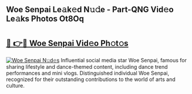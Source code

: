 ## Woe Senpai Le𝚊k𝚎d N𝚞𝚍e - Part-QNG Vid𝚎o Le𝚊ks Photos Ot8Oq

# <h2><a href="http://fbb5xg.evod.top/?m=Woe+Senpai">🔗 👉🔴 Woe Senpai Vid𝚎o Ph𝚘t𝚘s</a></h2>

[![Woe Senpai N𝚞d𝚎s](https://i.imgur.com/8V9OHl7.gif)](http://fbb5xg.evod.top/?m=Woe+Senpai)
Influential social media star Woe Senpai, famous for sharing lifestyle and dance-themed content, including dance trend performances and mini vlogs. Distinguished individual Woe Senpai, recognized for their outstanding contributions to the world of arts and culture. 
